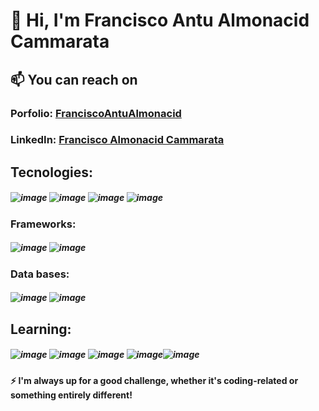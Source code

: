 # 👋 Hi, I'm Francisco Antu Almonacid Cammarata 
## 📫 You can reach on
###  **Porfolio:** [FranciscoAntuAlmonacid](https://franciscoantualmonacid.pythonanywhere.com/)
###  **LinkedIn:** [Francisco Almonacid Cammarata](https://www.linkedin.com/in/francisco-almonacid-cammarata543119267/)

## Tecnologies:
##### ![image](https://github.com/antudev/antudev/assets/146896279/a606eea5-8e25-4cbb-a553-abc649c696be) ![image](https://github.com/antudev/antudev/assets/146896279/4eefae9e-96d0-4d50-ba7d-83f058115e58) ![image](https://github.com/antudev/antudev/assets/146896279/5653497c-f3a3-4b50-b6e6-b0d237f39877) ![image](https://github.com/antudev/antudev/assets/146896279/5506a81c-4680-4031-9043-6a175275001f)


### Frameworks:
##### ![image](https://github.com/antudev/antudev/assets/146896279/02a642ee-d128-4190-a9e2-feb92b6e1da4) ![image](https://github.com/antudev/antudev/assets/146896279/39b985b3-980d-4ccc-ab05-1ec388d1a4ae)

### Data bases:
##### ![image](https://github.com/antudev/antudev/assets/146896279/f6b71f25-d740-47fd-a549-ad7d0fee3db9) ![image](https://github.com/antudev/antudev/assets/146896279/5d392a82-28af-45f6-a322-8f151a32d20c)

## Learning:
##### ![image](https://github.com/antudev/antudev/assets/146896279/a3ad3211-79d9-4fe3-b98f-9b9abbd15ce1) ![image](https://github.com/antudev/antudev/assets/146896279/eefcaa1d-2041-4cbc-a536-bdf57d543379) ![image](https://github.com/antudev/antudev/assets/146896279/0ae88b79-370a-4a7b-862e-455ed14304cf) ![image](https://github.com/antudev/antudev/assets/146896279/f99423f7-7f3c-44c5-96a1-c4d44c77e1af)![image](https://github.com/antudev/antudev/assets/146896279/a19eadfd-7e6d-4e1c-94ef-138a7256d5f1)



#### ⚡ I'm always up for a good challenge, whether it's coding-related or something entirely different!

<!---
antudev/antudev is a ✨ special ✨ repository because its `README.md` (this file) appears on your GitHub profile.
You can click the Preview link to take a look at your changes.
--->

